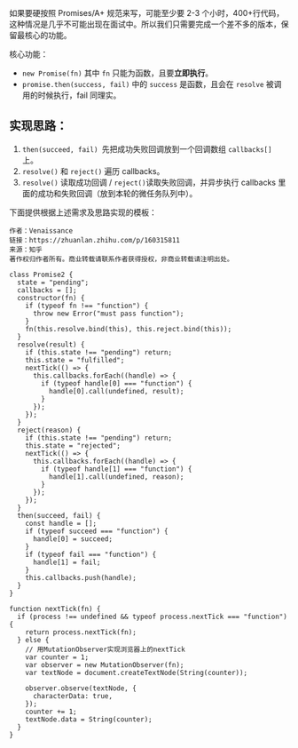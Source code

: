 如果要硬按照 Promises/A+ 规范来写，可能至少要 2-3 个小时，400+行代码，这种情况是几乎不可能出现在面试中。所以我们只需要完成一个差不多的版本，保留最核心的功能。

核心功能：
- `new Promise(fn)` 其中 `fn` 只能为函数，且要**立即执行**。
- `promise.then(success, fail)` 中的 `success` 是函数，且会在 `resolve` 被调用的时候执行，fail 同理实。

## 实现思路：
1. `then(succeed, fail) `先把成功失败回调放到一个回调数组 `callbacks[]` 上。
2. `resolve()` 和 `reject()` 遍历 callbacks。
3. `resolve()` 读取成功回调 / `reject()`读取失败回调，并异步执行 callbacks 里面的成功和失败回调（放到本轮的微任务队列中）。

下面提供根据上述需求及思路实现的模板：

```
作者：Venaissance
链接：https://zhuanlan.zhihu.com/p/160315811
来源：知乎
著作权归作者所有。商业转载请联系作者获得授权，非商业转载请注明出处。

class Promise2 {
  state = "pending";
  callbacks = [];
  constructor(fn) {
    if (typeof fn !== "function") {
      throw new Error("must pass function");
    }
    fn(this.resolve.bind(this), this.reject.bind(this));
  }
  resolve(result) {
    if (this.state !== "pending") return;
    this.state = "fulfilled";
    nextTick(() => {
      this.callbacks.forEach((handle) => {
        if (typeof handle[0] === "function") {
          handle[0].call(undefined, result);
        }
      });
    });
  }
  reject(reason) {
    if (this.state !== "pending") return;
    this.state = "rejected";
    nextTick(() => {
      this.callbacks.forEach((handle) => {
        if (typeof handle[1] === "function") {
          handle[1].call(undefined, reason);
        }
      });
    });
  }
  then(succeed, fail) {
    const handle = [];
    if (typeof succeed === "function") {
      handle[0] = succeed;
    }
    if (typeof fail === "function") {
      handle[1] = fail;
    }
    this.callbacks.push(handle);
  }
}

function nextTick(fn) {
  if (process !== undefined && typeof process.nextTick === "function") {
    return process.nextTick(fn);
  } else {
    // 用MutationObserver实现浏览器上的nextTick
    var counter = 1;
    var observer = new MutationObserver(fn);
    var textNode = document.createTextNode(String(counter));

    observer.observe(textNode, {
      characterData: true,
    });
    counter += 1;
    textNode.data = String(counter);
  }
}
```